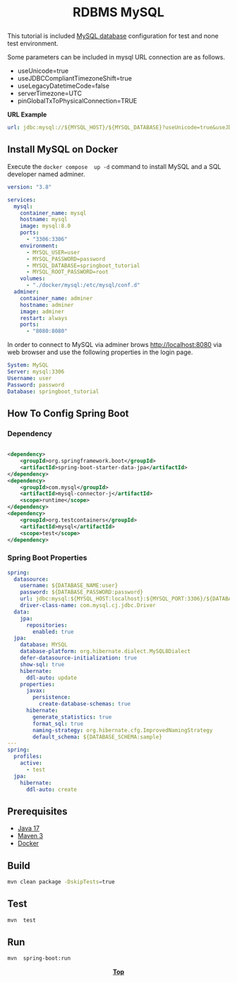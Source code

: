 # <p align="center">RDBMS MySQL</p>

<p align="justify">

This tutorial is included [MySQL database](https://www.mysql.com/) configuration for test and none test environment.

Some parameters can be included in mysql URL connection are as follows.

* useUnicode=true
* useJDBCCompliantTimezoneShift=true
* useLegacyDatetimeCode=false
* serverTimezone=UTC
* pinGlobalTxToPhysicalConnection=TRUE

</p>

**URL Example**

```yaml
url: jdbc:mysql://${MYSQL_HOST}/${MYSQL_DATABASE}?useUnicode=true&useJDBCCompliantTimezoneShift=true&useLegacyDatetimeCode=false&serverTimezone=UTC&pinGlobalTxToPhysicalConnection=TRUE
```

## Install MySQL on Docker

Execute the `docker compose  up -d` command to install MySQL and a SQL developer named adminer.

```yaml
version: "3.8"

services:
  mysql:
    container_name: mysql
    hostname: mysql
    image: mysql:8.0
    ports:
      - "3306:3306"
    environment:
      - MYSQL_USER=user
      - MYSQL_PASSWORD=password
      - MYSQL_DATABASE=springboot_tutorial
      - MYSQL_ROOT_PASSWORD=root
    volumes:
      - "./docker/mysql:/etc/mysql/conf.d"
  adminer:
    container_name: adminer
    hostname: adminer
    image: adminer
    restart: always
    ports:
      - "8080:8080"
```
In order to connect to MySQL via adminer brows [http://localhost:8080](http://localhost:8080/) via web browser and use 
the following properties in the login page.

```yaml
System: MySQL
Server: mysql:3306
Username: user
Password: password
Database: springboot_tutorial
```

## How To Config Spring Boot

### Dependency

```xml

<dependency>
    <groupId>org.springframework.boot</groupId>
    <artifactId>spring-boot-starter-data-jpa</artifactId>
</dependency>
<dependency>
    <groupId>com.mysql</groupId>
    <artifactId>mysql-connector-j</artifactId>
    <scope>runtime</scope>
</dependency>
<dependency>
    <groupId>org.testcontainers</groupId>
    <artifactId>mysql</artifactId>
    <scope>test</scope>
</dependency>

```

### Spring Boot Properties

```yaml
spring:
  datasource:
    username: ${DATABASE_NAME:user}
    password: ${DATABASE_PASSWORD:password}
    url: jdbc:mysql:${MYSQL_HOST:localhost}:${MYSQL_PORT:3306}/${DATABASE_NAME:springboot_tutorial}
    driver-class-name: com.mysql.cj.jdbc.Driver
  data:
    jpa:
      repositories:
        enabled: true
  jpa:
    database: MYSQL
    database-platform: org.hibernate.dialect.MySQL8Dialect
    defer-datasource-initialization: true
    show-sql: true
    hibernate:
      ddl-auto: update
    properties:
      javax:
        persistence:
          create-database-schemas: true
      hibernate:
        generate_statistics: true
        format_sql: true
        naming-strategy: org.hibernate.cfg.ImprovedNamingStrategy
        default_schema: ${DATABASE_SCHEMA:sample}
---
spring:
  profiles:
    active:
      - test
  jpa:
    hibernate:
      ddl-auto: create

```

## Prerequisites

* [Java 17](https://www.oracle.com/de/java/technologies/downloads/)
* [Maven 3](https://maven.apache.org/index.html)
* [Docker](https://www.docker.com/)

## Build

```bash
mvn clean package -DskipTests=true
```

## Test

```bash
mvn  test
```

## Run

```bash
mvn  spring-boot:run
```

**<p align="center"> [Top](#RDBMS-MySQL) </p>**